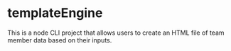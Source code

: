 # templateEngine

This is a node CLI project that allows users to create an HTML file of team member data based on their inputs.
